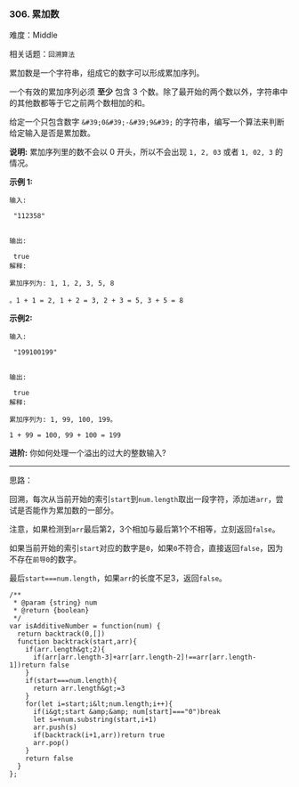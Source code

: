 ### 306. 累加数

难度：Middle

相关话题：`回溯算法`

累加数是一个字符串，组成它的数字可以形成累加序列。



一个有效的累加序列必须 **至少** 包含 3 个数。除了最开始的两个数以外，字符串中的其他数都等于它之前两个数相加的和。



给定一个只包含数字 `&#39;0&#39;-&#39;9&#39;` 的字符串，编写一个算法来判断给定输入是否是累加数。



 **说明:** 累加序列里的数不会以 0 开头，所以不会出现 `1, 2, 03`  或者 `1, 02, 3` 的情况。



 **示例 1:** 





```
输入:

 "112358"


输出:

 true 
解释: 

累加序列为: 1, 1, 2, 3, 5, 8 

。1 + 1 = 2, 1 + 2 = 3, 2 + 3 = 5, 3 + 5 = 8

```

 **示例2:** 





```
输入:

 "199100199"


输出:

 true 
解释: 

累加序列为: 1, 99, 100, 199。

1 + 99 = 100, 99 + 100 = 199
```

 **进阶:** 
你如何处理一个溢出的过大的整数输入?




-----

思路：

回溯，每次从当前开始的索引`start`到`num.length`取出一段字符，添加进`arr`，尝试是否能作为累加数的一部分。

注意，如果检测到`arr`最后第2，3个相加与最后第1个不相等，立刻返回`false`。

如果当前开始的索引`start`对应的数字是`0`，如果`0`不符合，直接返回`false`，因为不存在`前导0`的数字。

最后`start===num.length`，如果`arr`的长度不足3，返回`false`。


```
/**
 * @param {string} num
 * @return {boolean}
 */
var isAdditiveNumber = function(num) {
  return backtrack(0,[])
  function backtrack(start,arr){
    if(arr.length&gt;2){
      if(arr[arr.length-3]+arr[arr.length-2]!==arr[arr.length-1])return false
    }
    if(start===num.length){
      return arr.length&gt;=3
    }
    for(let i=start;i&lt;num.length;i++){
      if(i&gt;start &amp;&amp; num[start]==="0")break
      let s=+num.substring(start,i+1)
      arr.push(s)
      if(backtrack(i+1,arr))return true
      arr.pop()
    }
    return false
  }
};



```
